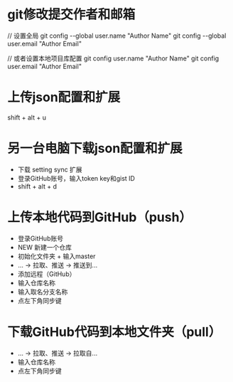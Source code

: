 # git修改提交作者和邮箱

// 设置全局
git config --global user.name "Author Name"
git config --global user.email "Author Email"

// 或者设置本地项目库配置
git config user.name "Author Name"
git config user.email "Author Email"

# 上传json配置和扩展
shift + alt + u
# 另一台电脑下载json配置和扩展
- 下载 setting sync 扩展
- 登录GitHub账号，输入token key和gist ID
- shift + alt + d

# 上传本地代码到GitHub（push）
- 登录GitHub账号
- NEW 新建一个仓库
- 初始化文件夹 + 输入master
- ... -> 拉取、推送 -> 推送到...
- 添加远程（GitHub）
- 输入仓库名称
- 输入取名分支名称
- 点左下角同步键
# 下载GitHub代码到本地文件夹（pull）
- ... -> 拉取、推送 -> 拉取自...
- 输入仓库名称
- 点左下角同步键


